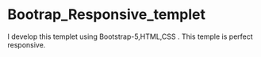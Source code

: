 # Bootrap_Responsive_templet
I develop this templet using Bootstrap-5,HTML,CSS . This temple is perfect responsive.
